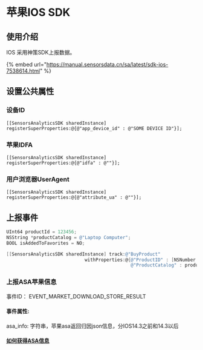 # 苹果IOS SDK

## 使用介绍

IOS 采用神策SDK上报数据。

{% embed url="https://manual.sensorsdata.cn/sa/latest/sdk-ios-7538614.html" %}



## 设置公共属性

### 设备ID

```
[[SensorsAnalyticsSDK sharedInstance] registerSuperProperties:@{@"app_device_id" : @"SOME DEVICE ID"}];
```

### 苹果IDFA

```
[[SensorsAnalyticsSDK sharedInstance] registerSuperProperties:@{@"idfa" : @""}];
```

### 用户浏览器UserAgent

```
[[SensorsAnalyticsSDK sharedInstance] registerSuperProperties:@{@"attribute_ua" : @""}];
```





## 上报事件

```objectivec
UInt64 productId = 123456;
NSString *productCatalog = @"Laptop Computer";
BOOL isAddedToFavorites = NO;

[[SensorsAnalyticsSDK sharedInstance] track:@"BuyProduct"
							 withProperties:@{@"ProductID" : [NSNumber numberWithUnsignedLong:productId],
											  @"ProductCatalog" : productCatalog,
```



### 上报ASA苹果信息

事件ID： EVENT\_MARKET\_DOWNLOAD\_STORE\_RESULT

#### 事件属性:

asa\_info: 字符串，苹果asa返回归因json信息，分IOS14.3之前和14.3以后

#### [如何获得ASA信息](https://juejin.cn/post/6978116612326948894)



